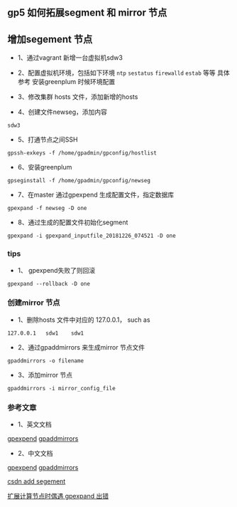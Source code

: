 ## gp5 如何拓展segment 和 mirror 节点

## 增加segement 节点

- 1、通过vagrant 新增一台虚拟机sdw3

- 2、配置虚拟机环境，包括如下环境
`ntp` `sestatus` `firewalld` `estab` 等等
具体参考 安装greenplum 时候环境配置

- 3、修改集群 hosts 文件，添加新增的hosts

- 4、创建文件newseg，添加内容
```
sdw3
```

- 5、打通节点之间SSH
```
gpssh-exkeys -f /home/gpadmin/gpconfig/hostlist
```

- 6、安装greenplum
```
gpseginstall -f /home/gpadmin/gpconfig/newseg
```

- 7、在master 通过gpexpend 生成配置文件，指定数据库
```
gpexpand -f newseg -D one
```

- 8、通过生成的配置文件初始化segment
```
gpexpand -i gpexpand_inputfile_20181226_074521 -D one
```

### tips
- 1、 gpexpend失败了则回滚
```
gpexpand --rollback -D one
```

### 创建mirror 节点

- 1、删除hosts 文件中对应的 127.0.0.1， such as
```
127.0.0.1	sdw1	sdw1
```

- 2、通过gpaddmirrors 来生成mirror 节点文件
```
gpaddmirrors -o filename
```

- 3、添加mirror 节点
```
gpaddmirrors -i mirror_config_file
```

### 参考文章
- 1、英文文档

[gpexpend](https://gpdb.docs.pivotal.io/43270/admin_guide/expand/expand-initialize.html)
[gpaddmirrors](https://gpdb.docs.pivotal.io/43270/admin_guide/highavail/topics/g-enabling-segment-mirroring.html)

- 2、中文文档

[gpexpend](https://gp.stage.vonbros.com/docs/admin_guide/expand/expand-initialize.html)
[gpaddmirrors](https://gp.stage.vonbros.com/docs/admin_guide/highavail/topics/g-enabling-segment-mirroring.html)

[csdn add segement](https://blog.csdn.net/dazuiba008/article/details/65440748)

[扩展计算节点时偶遇 gpexpand 出错](https://blog.csdn.net/wxc20062006/article/details/53126076)

